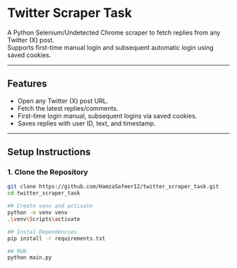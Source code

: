 # Twitter Scraper Task

A Python Selenium/Undetected Chrome scraper to fetch replies from any Twitter (X) post.  
Supports first-time manual login and subsequent automatic login using saved cookies.

---

## Features

- Open any Twitter (X) post URL.
- Fetch the latest replies/comments.
- First-time login manual, subsequent logins via saved cookies.
- Saves replies with user ID, text, and timestamp.

---

## Setup Instructions

### 1. Clone the Repository
```bash
git clone https://github.com/HamzaSafeer12/twitter_scraper_task.git
cd twitter_scraper_task

## Create venv and activate
python -m venv venv
.\venv\Scripts\activate

## Instal Dependencies
pip install -r requirements.txt

## RUN
python main.py
